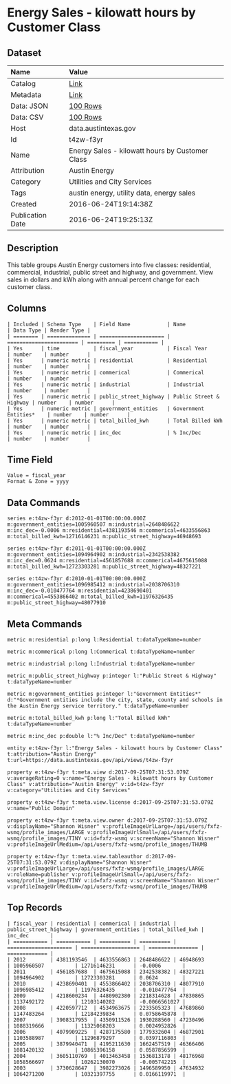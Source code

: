 # Energy Sales - kilowatt hours by Customer Class

## Dataset

| Name | Value |
| :--- | :---- |
| Catalog | [Link](https://catalog.data.gov/dataset/energy-sales-kilowatt-hours-by-customer-class) |
| Metadata | [Link](https://data.austintexas.gov/api/views/t4zw-f3yr) |
| Data: JSON | [100 Rows](https://data.austintexas.gov/api/views/t4zw-f3yr/rows.json?max_rows=100) |
| Data: CSV | [100 Rows](https://data.austintexas.gov/api/views/t4zw-f3yr/rows.csv?max_rows=100) |
| Host | data.austintexas.gov |
| Id | t4zw-f3yr |
| Name | Energy Sales - kilowatt hours by Customer Class |
| Attribution | Austin Energy |
| Category | Utilities and City Services |
| Tags | austin energy, utility data, energy sales |
| Created | 2016-06-24T19:14:38Z |
| Publication Date | 2016-06-24T19:25:13Z |

## Description

This table groups Austin Energy customers into five classes: residential, commercial, industrial, public street and highway, and government. View sales in dollars and kWh along with annual percent change for each customer class.

## Columns

```ls
| Included | Schema Type    | Field Name            | Name                    | Data Type | Render Type |
| ======== | ============== | ===================== | ======================= | ========= | =========== |
| Yes      | time           | fiscal_year           | Fiscal Year             | number    | number      |
| Yes      | numeric metric | residential           | Residential             | number    | number      |
| Yes      | numeric metric | commerical            | Commerical              | number    | number      |
| Yes      | numeric metric | industrial            | Industrial              | number    | number      |
| Yes      | numeric metric | public_street_highway | Public Street & Highway | number    | number      |
| Yes      | numeric metric | government_entities   | Government Entities*    | number    | number      |
| Yes      | numeric metric | total_billed_kwh      | Total Billed kWh        | number    | number      |
| Yes      | numeric metric | inc_dec               | % Inc/Dec               | number    | number      |
```

## Time Field

```ls
Value = fiscal_year
Format & Zone = yyyy
```

## Data Commands

```ls
series e:t4zw-f3yr d:2012-01-01T00:00:00.000Z m:government_entities=1005960507 m:industrial=2648486622 m:inc_dec=-0.0006 m:residential=4381193546 m:commerical=4633556863 m:total_billed_kwh=12716146231 m:public_street_highway=46948693

series e:t4zw-f3yr d:2011-01-01T00:00:00.000Z m:government_entities=1094964902 m:industrial=2342538382 m:inc_dec=0.0624 m:residential=4561857688 m:commerical=4675615088 m:total_billed_kwh=12723303281 m:public_street_highway=48327221

series e:t4zw-f3yr d:2010-01-01T00:00:00.000Z m:government_entities=1096985412 m:industrial=2038706310 m:inc_dec=-0.010477764 m:residential=4238690401 m:commerical=4553866402 m:total_billed_kwh=11976326435 m:public_street_highway=48077910
```

## Meta Commands

```ls
metric m:residential p:long l:Residential t:dataTypeName=number

metric m:commerical p:long l:Commerical t:dataTypeName=number

metric m:industrial p:long l:Industrial t:dataTypeName=number

metric m:public_street_highway p:integer l:"Public Street & Highway" t:dataTypeName=number

metric m:government_entities p:integer l:"Government Entities*" d:"*Government entities include the city, state, county and schools in the Austin Energy service territory." t:dataTypeName=number

metric m:total_billed_kwh p:long l:"Total Billed kWh" t:dataTypeName=number

metric m:inc_dec p:double l:"% Inc/Dec" t:dataTypeName=number

entity e:t4zw-f3yr l:"Energy Sales - kilowatt hours by Customer Class" t:attribution="Austin Energy" t:url=https://data.austintexas.gov/api/views/t4zw-f3yr

property e:t4zw-f3yr t:meta.view d:2017-09-25T07:31:53.079Z v:averageRating=0 v:name="Energy Sales - kilowatt hours by Customer Class" v:attribution="Austin Energy" v:id=t4zw-f3yr v:category="Utilities and City Services"

property e:t4zw-f3yr t:meta.view.license d:2017-09-25T07:31:53.079Z v:name="Public Domain"

property e:t4zw-f3yr t:meta.view.owner d:2017-09-25T07:31:53.079Z v:displayName="Shannon Wisner" v:profileImageUrlLarge=/api/users/fxfz-wsmq/profile_images/LARGE v:profileImageUrlSmall=/api/users/fxfz-wsmq/profile_images/TINY v:id=fxfz-wsmq v:screenName="Shannon Wisner" v:profileImageUrlMedium=/api/users/fxfz-wsmq/profile_images/THUMB

property e:t4zw-f3yr t:meta.view.tableauthor d:2017-09-25T07:31:53.079Z v:displayName="Shannon Wisner" v:profileImageUrlLarge=/api/users/fxfz-wsmq/profile_images/LARGE v:roleName=publisher v:profileImageUrlSmall=/api/users/fxfz-wsmq/profile_images/TINY v:id=fxfz-wsmq v:screenName="Shannon Wisner" v:profileImageUrlMedium=/api/users/fxfz-wsmq/profile_images/THUMB
```

## Top Records

```ls
| fiscal_year | residential | commerical | industrial | public_street_highway | government_entities | total_billed_kwh | inc_dec       | 
| =========== | =========== | ========== | ========== | ===================== | =================== | ================ | ============= | 
| 2012        | 4381193546  | 4633556863 | 2648486622 | 46948693              | 1005960507          | 12716146231      | -0.0006       | 
| 2011        | 4561857688  | 4675615088 | 2342538382 | 48327221              | 1094964902          | 12723303281      | 0.0624        | 
| 2010        | 4238690401  | 4553866402 | 2038706310 | 48077910              | 1096985412          | 11976326435      | -0.010477764  | 
| 2009        | 4218600234  | 4480902380 | 2218314628 | 47830865              | 1137492172          | 12103140282      | -0.0066561027 | 
| 2008        | 4220597712  | 4534963675 | 2233505323 | 47689860              | 1147483264          | 12184239834      | 0.0758645878  | 
| 2007        | 3908317955  | 4350911526 | 1930288560 | 47230496              | 1088319666          | 11325068203      | 0.0024952826  | 
| 2006        | 4079909225  | 4287175580 | 1779332604 | 46872901              | 1103588987          | 11296879297      | 0.0397116803  | 
| 2005        | 3879940471  | 4195211630 | 1662457519 | 46366406              | 1081420132          | 10865396158      | 0.0587856599  | 
| 2004        | 3605110769  | 4013463458 | 1536813178 | 48176968              | 1058566697          | 10262130070      | -0.005742215  | 
| 2003        | 3730628647  | 3982273026 | 1496589950 | 47634932              | 1064271200          | 10321397755      | 0.0166119971  | 
```
